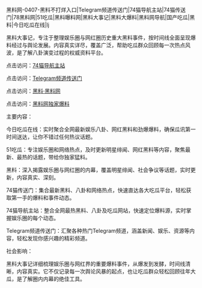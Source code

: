 #
黑料网-0407-黑料不打烊入口|Telegram频道传送门|74猫导航主站|74猫传送门|78黑料网|51吃瓜|黑料曝料网|黑料大事记|黑料大爆料|黑料网导航|国产吃瓜|黑料|今日吃瓜在线|lj

黑料大事记，专注于整理娱乐圈与网红圈历史重大黑料事件，按时间线全面呈现爆料经过与舆论发展。内容真实详尽，覆盖广泛，帮助吃瓜群众回顾每一次热点风波，是了解八卦演变过程的权威资料平台。


点击访问：<a href="https://74mao.com/">74猫导航主站</a>

点击访问：<a href="https://74mao.com/">Telegram频道传送门</a>

点击访问：<a href="https://sdfsh.pages.dev/">黑料·黑料网</a>

点击访问：<a href="https://ert-6he.pages.dev/">黑料网独家爆料</a>


主要内容：

今日吃瓜在线：实时聚合全网最新娱乐八卦、网红黑料和劲爆爆料，确保瓜讯第一时间送达，让你不错过任何热议话题。

51吃瓜：专注娱乐圈和网络热点，及时更新明星绯闻、网红黑料等内容，聚焦最新、最热的话题，带给你独家猛料。

黑料：深入揭露娱乐圈与网红圈的内幕，覆盖明星绯闻、社会争议等话题，实时更新，内容真实、深刻。

74猫传送门：集合最新黑料、八卦和网络热点，快速直达各大吃瓜平台，轻松获取第一手的爆料和事件动态。

74猫导航主站：整合全网最热黑料、八卦及吃瓜网站，快速定位爆料源，实时掌握娱乐圈的每个动态。

Telegram频道传送门：汇聚各种热门Telegram频道，涵盖新闻、娱乐、资源等内容，轻松发现你感兴趣的精彩频道。

社会影响：

黑料大事记详细梳理娱乐圈与网红界的重要爆料事件，从爆发到发酵，时间线清晰，内容真实。它不仅记录每一次舆论风暴的起点，也让吃瓜群众轻松回顾往年大瓜，是了解圈内内幕的绝佳工具。

<span style="display:none;">[Canonical link](）</span>
